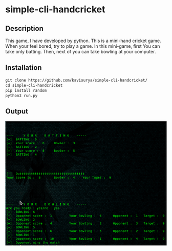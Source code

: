 # simple-cli-handcricket

## Description

This game, I have developed by python. This is a mini-hand cricket game. When your feel bored, try to play a game. In this mini-game, first You can take only batting. Then, next of you can take bowling at your computer.


## Installation
```
git clone https://github.com/kavisurya/simple-cli-handcricket/
cd simple-cli-handcricket
pip install random
python3 run.py
```

## Output
![This is an image](https://github.com/kavisurya/simple-cli-handcricket/blob/main/gh3.png)


